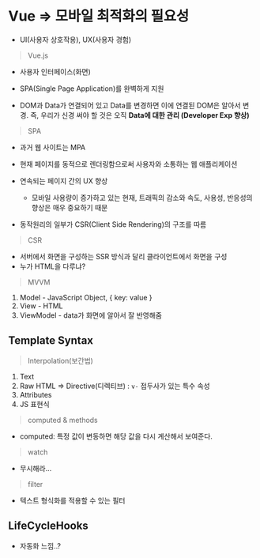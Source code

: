 # Vue => 모바일 최적화의 필요성

- UI(사용자 상호작용), UX(사용자 경험)

> Vue.js

- 사용자 인터페이스(화면)

- SPA(Single Page Application)를 완벽하게 지원
- DOM과 Data가 연결되어 있고 Data를 변경하면 이에 연결된 DOM은 알아서 변경. 즉, 우리가 신경 써야 할 것은 오직 **Data에 대한 관리 (Developer Exp 향상)**

> SPA

- 과거 웹 사이트는 MPA

- 현재 페이지를 동적으로 렌더링함으로써 사용자와 소통하는 웹 애플리케이션

- 연속되는 페이지 간의 UX 향상
  - 모바일 사용량이 증가하고 있는 현재, 트래픽의 감소와 속도, 사용성, 반응성의 향상은 매우 중요하기 때문
- 동작원리의 일부가 CSR(Client Side Rendering)의 구조를 따름

> CSR

- 서버에서 화면을 구성하는 SSR 방식과 달리 클라이언트에서 화면을 구성
- 누가 HTML을 다루냐?

> MVVM

1. Model - JavaScript Object, { key: value }
2. View - HTML
3. ViewModel - data가 화면에 알아서 잘 반영해줌

## Template Syntax

> Interpolation(보간법)

1. Text
2. Raw HTML => Directive(디렉티브) : `v-` 접두사가 있는 특수 속성
3. Attributes
4. JS 표현식

> computed & methods

- computed: 특정 값이 변동하면 해당 값을 다시 계산해서 보여준다.

> watch

- 무시해라...

> filter

- 텍스트 형식화를 적용할 수 있는 필터

## LifeCycleHooks

- 자동화 느낌..?

















